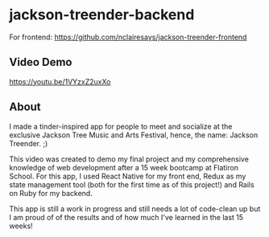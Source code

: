 # jackson-treender-backend

For frontend: https://github.com/nclairesays/jackson-treender-frontend

## Video Demo
https://youtu.be/1VYzxZ2uxXo

## About

I made a tinder-inspired app for people to meet and socialize at the exclusive Jackson Tree Music and Arts Festival, hence, the name: Jackson Treender. ;)

This video was created to demo my final project and my comprehensive knowledge of web development after a 15 week bootcamp at Flatiron School. For this app, I used React Native for my front end, Redux as my state management tool (both for the first time as of this project!) and Rails on Ruby for my backend.

This app is still a work in progress and still needs a lot of code-clean up but I am proud of of the results and of how much I've learned in the last 15 weeks!
